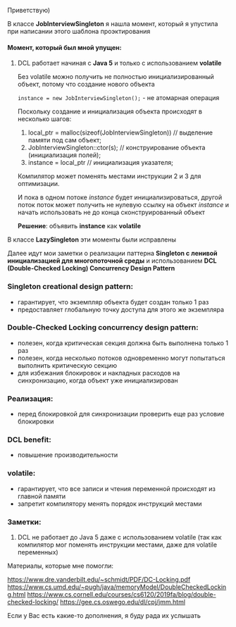 Приветствую)

В классе **JobInterviewSingleton** я нашла момент, который я упустила при написании этого шаблона проэктирования

#### Момент, который был мной упущен:
1. DCL работает начиная с **Java 5** и только с использованием **volatile**
   
   Без volatile можно получить не полностью инициализированный объект, потому что создание нового объекта
   
   `instance = new JobInterviewSingleton();` - не атомарная операция
   
   Поскольку создание и инициализация объекта происходят в несколько шагов:
   1. local_ptr = malloc(sizeof(JobInterviewSingleton)) // выделение памяти под сам объект;
   2. JobInterviewSingleton::ctor(s); // конструирование объекта (инициализация полей);
   3. instance = local_ptr // инициализация указателя;

   Компилятор может поменять местами инструкции 2 и 3  для оптимизации.
   
   И пока в одном потоке *instance* будет инициализироваться, другой поток поток может получить не нулевую ссылку на 
   объект *instance* и начать использовать не до конца сконструированный объект

   **Решение**: объявить **instance** как **volatile**

В классе **LazySingleton** эти моменты были исправлены

Далее идут мои заметки о реализации паттерна **Singleton с ленивой инициализацией для многопоточной среды** и использованием 
**DCL (Double-Checked Locking) Concurrency Design Pattern**

### Singleton creational design pattern:
- гарантирует, что экземпляр объекта будет создан только 1 раз
- предоставляет глобальную точку доступа для этого же экземпляра

### Double-Checked Locking concurrency design pattern:
- полезен, когда критическая секция должна быть выполнена только 1 раз
- полезен, когда несколько потоков одновременно могут попытаться выполнить критическую секцию
- для избежания блокировок и накладных расходов на синхронизацию, когда объект уже инициализирован

### Реализация:
- перед блокировкой для синхронизации проверить еще раз условие блокировки

### DCL benefit:
- повышение производительности

### volatile:
- гарантирует, что все записи и чтения переменной происходят из главной памяти
- запретит компилятору менять порядок инструкций местами

### Заметки:
1. DCL не работает до Java 5 даже с использованием volatile
   (так как компилятор мог поменять инструкции местами, даже для volatile переменных)

Материалы, которые мне помогли:

https://www.dre.vanderbilt.edu/~schmidt/PDF/DC-Locking.pdf
https://www.cs.umd.edu/~pugh/java/memoryModel/DoubleCheckedLocking.html
https://www.cs.cornell.edu/courses/cs6120/2019fa/blog/double-checked-locking/
https://gee.cs.oswego.edu/dl/cpj/jmm.html

Если у Вас есть какие-то дополнения, я буду рада их услышать

